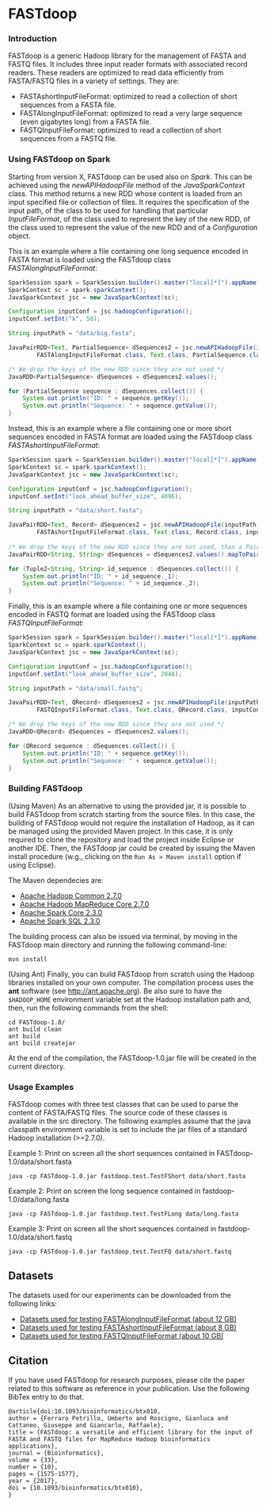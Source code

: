 # FASTdoop

### Introduction

FASTdoop is a generic Hadoop library for the management of FASTA and FASTQ files. It includes
three input reader formats with associated record readers. These readers are optimized to
read data efficiently from FASTA/FASTQ files in a variety of settings. They are:

* FASTAshortInputFileFormat: optimized to read a collection of short sequences from a FASTA file.
* FASTAlongInputFileFormat: optimized to read a very large sequence (even gigabytes long) from a FASTA file.
* FASTQInputFileFormat: optimized to read a collection of short sequences from a FASTQ file.


### Using FASTdoop on Spark

Starting from version X, FASTdoop can be used also on _Spark_. This can be achieved using the _newAPIHadoopFile_ method of the _JavaSparkContext_ class. This method returns a new RDD whose content is loaded from an input specified file or collection of files. It requires the specification of the input path, of the class to be used for handling that particular _InputFileFormat_, of the class used to represent the key of the new RDD, of the class used to represent the value of the new RDD and of a _Configuration_ object.

This is an example where a file containing one long sequence encoded in FASTA format is loaded using the FASTdoop class _FASTAlongInputFileFormat_:

```java
SparkSession spark = SparkSession.builder().master("local[*]").appName("FASTdoop Test Long").getOrCreate();	
SparkContext sc = spark.sparkContext();
JavaSparkContext jsc = new JavaSparkContext(sc);

Configuration inputConf = jsc.hadoopConfiguration();
inputConf.setInt("k", 50);

String inputPath = "data/big.fasta";

JavaPairRDD<Text, PartialSequence> dSequences2 = jsc.newAPIHadoopFile(inputPath, 
		FASTAlongInputFileFormat.class, Text.class, PartialSequence.class, inputConf);

/* We drop the keys of the new RDD since they are not used */
JavaRDD<PartialSequence> dSequences = dSequences2.values();

for (PartialSequence sequence : dSequences.collect()) {
	System.out.println("ID: " + sequence.getKey());
	System.out.println("Sequence: " + sequence.getValue());
}
```

Instead, this is an example where a file containing one or more short sequences encoded in FASTA format are loaded using the FASTdoop class _FASTAshortInputFileFormat_:

```java
SparkSession spark = SparkSession.builder().master("local[*]").appName("FASTdoop Test Short").getOrCreate();	
SparkContext sc = spark.sparkContext();
JavaSparkContext jsc = new JavaSparkContext(sc);

Configuration inputConf = jsc.hadoopConfiguration();
inputConf.setInt("look_ahead_buffer_size", 4096);

String inputPath = "data/short.fasta";

JavaPairRDD<Text, Record> dSequences2 = jsc.newAPIHadoopFile(inputPath, 
		FASTAshortInputFileFormat.class, Text.class, Record.class, inputConf);
	
/* We drop the keys of the new RDD since they are not used, than a PairRDD (ID, sequence) is created */
JavaPairRDD<String, String> dSequences = dSequences2.values().mapToPair(record -> new Tuple2<>(record.getKey(), record.getValue()));

for (Tuple2<String, String> id_sequence : dSequences.collect()) {
	System.out.println("ID: " + id_sequence._1);
	System.out.println("Sequence: " + id_sequence._2);
}
```

Finally, this is an example where a file containing one or more sequences encoded in FASTQ format are loaded using the FASTdoop class _FASTQInputFileFormat_:

```java
SparkSession spark = SparkSession.builder().master("local[*]").appName("FASTdoop Test FASTQ").getOrCreate();	
SparkContext sc = spark.sparkContext();
JavaSparkContext jsc = new JavaSparkContext(sc);

Configuration inputConf = jsc.hadoopConfiguration();
inputConf.setInt("look_ahead_buffer_size", 2048);

String inputPath = "data/small.fastq";

JavaPairRDD<Text, QRecord> dSequences2 = jsc.newAPIHadoopFile(inputPath, 
		FASTQInputFileFormat.class, Text.class, QRecord.class, inputConf);

/* We drop the keys of the new RDD since they are not used */
JavaRDD<QRecord> dSequences = dSequences2.values();

for (QRecord sequence : dSequences.collect()) {
	System.out.println("ID: " + sequence.getKey());
	System.out.println("Sequence: " + sequence.getValue());
}
```


### Building FASTdoop

(Using Maven)
As an alternative to using the provided jar, it is possible to build FASTdoop from scratch
starting from the source files. In this case, the building of FASTdoop would not require the installation of Hadoop,
as it can be managed using the provided Maven project. In this case, it is only required to clone the repository and load the project inside Eclipse or another IDE. Then, the FASTdoop jar could be created by issuing the Maven install procedure (w.g., clicking on the ```Run As > Maven install``` option if using Eclipse).

The Maven dependecies are:
* [Apache Hadoop Common 2.7.0](https://mvnrepository.com/artifact/org.apache.hadoop/hadoop-common/2.7.0)
* [Apache Hadoop MapReduce Core 2.7.0](https://mvnrepository.com/artifact/org.apache.hadoop/hadoop-mapreduce-client-core/2.7.0)
* [Apache Spark Core 2.3.0](https://mvnrepository.com/artifact/org.apache.spark/spark-core_2.11/2.3.0)
* [Apache Spark SQL 2.3.0](https://mvnrepository.com/artifact/org.apache.spark/spark-sql_2.11/2.3.0)

The building process can also be issued via terminal, by moving in the FASTdoop main directory and running the following command-line:

```console
mvn install
```

(Using Ant)
Finally, you can build FASTdoop from scratch using the Hadoop libraries installed on your own computer. 
The compilation process uses the __ant__ software (see http://ant.apache.org). Be also sure to have
the ```$HADOOP_HOME``` environment variable set at the Hadoop installation path and, then,
run the following commands from the shell:

```console
cd FASTdoop-1.0/
ant build clean
ant build
ant build createjar
```

At the end of the compilation, the FASTdoop-1.0.jar file will be created in the current
directory.


### Usage Examples

FASTdoop comes with three test classes that can be used to parse the content of FASTA/FASTQ
files. The source code of these classes is available in the src directory. The following 
examples assume that the java classpath environment variable is set to include the jar files
of a standard Hadoop installation (>=2.7.0).

Example 1: Print on screen all the short sequences contained in FASTdoop-1.0/data/short.fasta

```console
java -cp FASTdoop-1.0.jar fastdoop.test.TestFShort data/short.fasta
```

Example 2: Print on screen the long sequence contained in fastdoop-1.0/data/long.fasta

```console
java -cp FASTdoop-1.0.jar fastdoop.test.TestFLong data/long.fasta
```

Example 3:  Print on screen all the short sequences contained in fastdoop-1.0/data/short.fastq

```console
java -cp FASTdoop-1.0.jar fastdoop.test.TestFQ data/short.fastq
```

## Datasets

The datasets used for our experiments can be downloaded from the following links: 

* [Datasets used for testing FASTAlongInputFileFormat (about 12 GB)](https://goo.gl/PBACD2)
* [Datasets used for testing FASTAshortInputFileFormat (about 8 GB)](https://goo.gl/34MYxI)
* [Datasets used for testing FASTQInputFileFormat (about 10 GB)](https://goo.gl/ZmJs7A)


## Citation

If you have used FASTdoop for research purposes, please cite the paper related to this software as reference in your publication. Use the following BibTex entry to do that.

```
@article{doi:10.1093/bioinformatics/btx010,
author = {Ferraro Petrillo, Umberto and Roscigno, Gianluca and Cattaneo, Giuseppe and Giancarlo, Raffaele},
title = {FASTdoop: a versatile and efficient library for the input of FASTA and FASTQ files for MapReduce Hadoop bioinformatics applications},
journal = {Bioinformatics},
volume = {33},
number = {10},
pages = {1575-1577},
year = {2017},
doi = {10.1093/bioinformatics/btx010},
}
```
